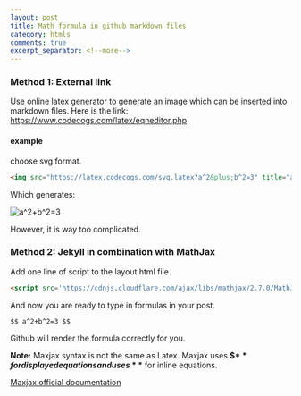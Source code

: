 ```yaml
---
layout: post
title: Math formula in github markdown files
category: htmls
comments: true
excerpt_separator: <!--more-->
---
```

### Method 1: External link
Use online latex generator to generate an image which can be inserted into markdown files.
Here is the link:
<a href="https://www.codecogs.com/latex/eqneditor.php" >https://www.codecogs.com/latex/eqneditor.php </a>

#### example
choose svg format.
``` html
<img src="https://latex.codecogs.com/svg.latex?a^2&plus;b^2=3" title="a^2+b^2=3" />
```
<!--more-->
Which generates:

<img src="https://latex.codecogs.com/svg.latex?a^2&plus;b^2=3" title="a^2+b^2=3" />

However, it is way too complicated.

### Method 2:  JekyII in combination with MathJax
Add one line of script to the layout html file.
```html
<script src='https://cdnjs.cloudflare.com/ajax/libs/mathjax/2.7.0/MathJax.js?config=TeX-MML-AM_CHTML'></script>
```
And now you are ready to type in formulas in your post.
```
$$ a^2+b^2=3 $$
```
Github will render the formula correctly for you.

**Note:** Maxjax syntax is not the same as Latex. Maxjax uses **$$** for displayed equations and uses **$** for inline equations.  

[Maxjax official documentation](https://www.mathjax.org/#features)
